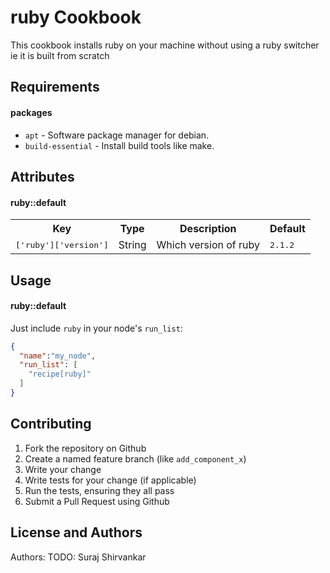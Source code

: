 ruby Cookbook
=============
This cookbook installs ruby on your machine without using a ruby switcher ie it is built from scratch

Requirements
------------

#### packages
- `apt` - Software package manager for debian.
-  `build-essential` - Install build tools like make.

Attributes
----------

#### ruby::default
<table>
  <tr>
    <th>Key</th>
    <th>Type</th>
    <th>Description</th>
    <th>Default</th>
  </tr>
  <tr>
    <td><tt>['ruby']['version']</tt></td>
    <td>String</td>
    <td>Which version of ruby</td>
    <td><tt>2.1.2</tt></td>
  </tr>
</table>

Usage
-----
#### ruby::default
Just include `ruby` in your node's `run_list`:

```json
{
  "name":"my_node",
  "run_list": [
    "recipe[ruby]"
  ]
}
```

Contributing
------------

1. Fork the repository on Github
2. Create a named feature branch (like `add_component_x`)
3. Write your change
4. Write tests for your change (if applicable)
5. Run the tests, ensuring they all pass
6. Submit a Pull Request using Github

License and Authors
-------------------
Authors: TODO: Suraj Shirvankar